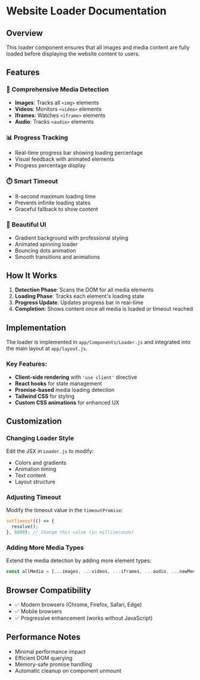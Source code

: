 # Website Loader Documentation

## Overview
This loader component ensures that all images and media content are fully loaded before displaying the website content to users.

## Features

### 🎯 **Comprehensive Media Detection**
- **Images**: Tracks all `<img>` elements
- **Videos**: Monitors `<video>` elements
- **Iframes**: Watches `<iframe>` elements  
- **Audio**: Tracks `<audio>` elements

### 📊 **Progress Tracking**
- Real-time progress bar showing loading percentage
- Visual feedback with animated elements
- Progress percentage display

### ⏱️ **Smart Timeout**
- 8-second maximum loading time
- Prevents infinite loading states
- Graceful fallback to show content

### 🎨 **Beautiful UI**
- Gradient background with professional styling
- Animated spinning loader
- Bouncing dots animation
- Smooth transitions and animations

## How It Works

1. **Detection Phase**: Scans the DOM for all media elements
2. **Loading Phase**: Tracks each element's loading state
3. **Progress Update**: Updates progress bar in real-time
4. **Completion**: Shows content once all media is loaded or timeout reached

## Implementation

The loader is implemented in `app/Components/Loader.js` and integrated into the main layout at `app/layout.js`.

### Key Features:
- **Client-side rendering** with `'use client'` directive
- **React hooks** for state management
- **Promise-based** media loading detection
- **Tailwind CSS** for styling
- **Custom CSS animations** for enhanced UX

## Customization

### Changing Loader Style
Edit the JSX in `Loader.js` to modify:
- Colors and gradients
- Animation timing
- Text content
- Layout structure

### Adjusting Timeout
Modify the timeout value in the `timeoutPromise`:
```javascript
setTimeout(() => {
  resolve();
}, 8000); // Change this value (in milliseconds)
```

### Adding More Media Types
Extend the media detection by adding more element types:
```javascript
const allMedia = [...images, ...videos, ...iframes, ...audio, ...newMediaType];
```

## Browser Compatibility
- ✅ Modern browsers (Chrome, Firefox, Safari, Edge)
- ✅ Mobile browsers
- ✅ Progressive enhancement (works without JavaScript)

## Performance Notes
- Minimal performance impact
- Efficient DOM querying
- Memory-safe promise handling
- Automatic cleanup on component unmount 